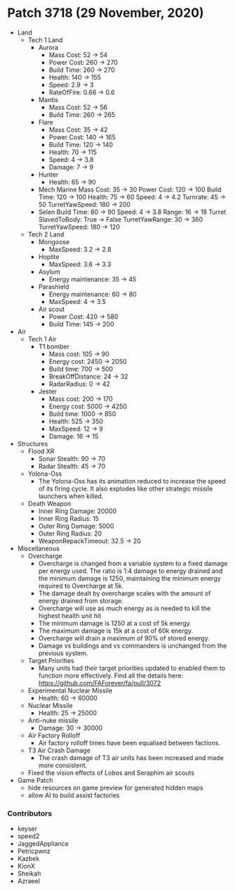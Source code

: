# Patch 3718 (29 November, 2020)

- Land
  - Tech 1 Land
    - Aurora
      - Mass Cost: 52 → 54
      - Power Cost: 260 → 270
      - Build Time: 260 → 270
      - Health: 140 → 155
      - Speed: 2.9 → 3
      - RateOfFire: 0.66 → 0.6
    - Mantis
      - Mass Cost: 52 → 56
      - Build Time: 260 → 265
    - Flare
      - Mass Cost: 35 → 42
      - Power Cost: 140 → 165
      - Build Time: 120 → 140
      - Health: 70 → 115
      - Speed: 4 → 3.8
      - Damage: 7 → 9
    - Hunter
      - Health: 65 → 90
    - Mech Marine
      Mass Cost: 35 → 30
      Power Cost: 120 → 100
      Build Time: 120 → 100
      Health: 75 → 60
      Speed: 4 → 4.2
      Turnrate: 45 → 50
      TurretYawSpeed: 180 → 200
    - Selen
      Build Time: 80 → 90
      Speed: 4 → 3.8
      Range: 16 → 18
      Turret SlavedToBody: True → False
      TurretYawRange: 30 → 360
      TurretYawSpeed: 180 → 120
  - Tech 2 Land
    - Mongoose
      - MaxSpeed: 3.2 → 2.8
    - Hoplite
      - MaxSpeed: 3.6 → 3.3
    - Asylum
      - Energy maintenance: 35 → 45
    - Parashield
      - Energy maintenance: 60 → 80
      - MaxSpeed: 4 → 3.5
    - Air scout
      - Power Cost: 420 → 580
      - Build Time: 145 → 200
- Air
  - Tech 1 Air
    - T1 bomber
      - Mass cost: 105 → 90
      - Energy cost: 2450 → 2050
      - Build time: 700 → 500
      - BreakOffDistance: 24 → 32
      - RadarRadius: 0 → 42
    - Jester
      - Mass cost: 200 → 170
      - Energy cost: 5000 → 4250
      - Build time: 1000 → 850
      - Health: 525 → 350
      - MaxSpeed: 12 → 9
      - Damage: 16 → 15
- Structures
  - Flood XR
    - Sonar Stealth: 90 → 70
    - Radar Stealth: 45 → 70
  - Yolona-Oss
    - The Yolona-Oss has its animation reduced to increase the speed of its firing cycle. It also explodes like other strategic missile launchers when killed.
  - Death Weapon
    - Inner Ring Damage: 20000
    - Inner Ring Radius: 15
    - Outer Ring Damage: 5000
    - Outer Ring Radius: 20
    - WeaponRepackTimeout: 32.5 → 20
- Miscellaneous
  - Overcharge
    - Overcharge is changed from a variable system to a fixed damage per energy used. The ratio is 1:4 damage to energy drained and the minimum damage is 1250, maintaining the minimum energy required to Overcharge at 5k.
    - The damage dealt by overcharge scales with the amount of energy drained from storage.
    - Overcharge will use as much energy as is needed to kill the highest health unit hit
    - The minimum damage is 1250 at a cost of 5k energy.
    - The maximum damage is 15k at a cost of 60k energy.
    - Overcharge will drain a maximum of 90% of stored energy.
    - Damage vs buildings and vs commanders is unchanged from the previous system.
  - Target Priorities
    - Many units had their target priorities updated to enabled them to function more effectively. Find all the details here: https://github.com/FAForever/fa/pull/3072
  - Experimental Nuclear Missile
    - Health: 60 → 60000
  - Nuclear Missile
    - Health: 25 → 25000
  - Anti-nuke missile
    - Damage: 30 → 30000
  - Air Factory Rolloff
    - Air factory rolloff times have been equalised between factions.
  - T3 Air Crash Damage
    - The crash damage of T3 air units has been increased and made more consistent.
  - Fixed the vision effects of Lobos and Seraphim air scouts
- Game Patch
  - hide resources on game preview for generated hidden maps
  - allow AI to build assist factories

### Contributors

- keyser
- speed2
- JaggedAppliance
- Petricpwnz
- Kazbek
- KionX
- Sheikah
- Azraeel
